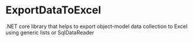 # ExportDataToExcel

.NET core library that helps to export object-model data collection to Excel using generic lists or SqlDataReader
